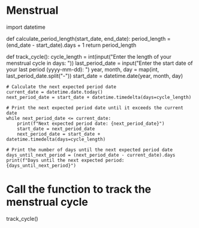 # Menstrual

import datetime

def calculate_period_length(start_date, end_date):
    period_length = (end_date - start_date).days + 1
    return period_length

def track_cycle():
    cycle_length = int(input("Enter the length of your menstrual cycle in days: "))
    last_period_date = input("Enter the start date of your last period (yyyy-mm-dd): ")
    year, month, day = map(int, last_period_date.split("-"))
    start_date = datetime.date(year, month, day)
    
    # Calculate the next expected period date
    current_date = datetime.date.today()
    next_period_date = start_date + datetime.timedelta(days=cycle_length)
    
    # Print the next expected period date until it exceeds the current date
    while next_period_date <= current_date:
        print(f"Next expected period date: {next_period_date}")
        start_date = next_period_date
        next_period_date = start_date + datetime.timedelta(days=cycle_length)
    
    # Print the number of days until the next expected period date
    days_until_next_period = (next_period_date - current_date).days
    print(f"Days until the next expected period: {days_until_next_period}")

# Call the function to track the menstrual cycle
track_cycle()
